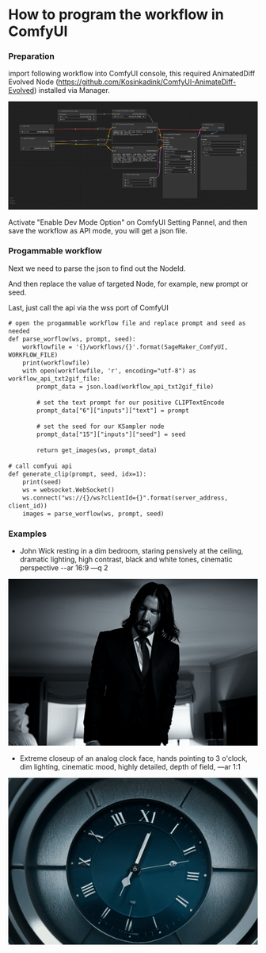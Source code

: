 # How to program the workflow in ComfyUI

### Preparation

import following workflow into ComfyUI console, this required AnimatedDiff Evolved Node (https://github.com/Kosinkadink/ComfyUI-AnimateDiff-Evolved) installed via Manager. 


![workflow-animate](./workflow-animate.png)

Activate "Enable Dev Mode Option" on ComfyUI Setting Pannel, and then save the workflow as API mode, you will get a json file.

### Progammable workflow

Next we need to parse the json to find out the NodeId.

And then replace the value of targeted Node, for example, new prompt or seed.

Last, just call the api via the wss port of ComfyUI

```
# open the progammable workflow file and replace prompt and seed as needed
def parse_worflow(ws, prompt, seed):
    workflowfile = '{}/workflows/{}'.format(SageMaker_ComfyUI, WORKFLOW_FILE)
    print(workflowfile)
    with open(workflowfile, 'r', encoding="utf-8") as workflow_api_txt2gif_file:
        prompt_data = json.load(workflow_api_txt2gif_file)

        # set the text prompt for our positive CLIPTextEncode
        prompt_data["6"]["inputs"]["text"] = prompt

        # set the seed for our KSampler node
        prompt_data["15"]["inputs"]["seed"] = seed

        return get_images(ws, prompt_data)
 
# call comfyui api       
def generate_clip(prompt, seed, idx=1):
    print(seed)
    ws = websocket.WebSocket()
    ws.connect("ws://{}/ws?clientId={}".format(server_address, client_id))
    images = parse_worflow(ws, prompt, seed)
```

### Examples

- John Wick resting in a dim bedroom, staring pensively at the ceiling, dramatic lighting, high contrast, black and white tones, cinematic perspective --ar 16:9 —q 2

![jwick-animation-output](./jwick-animation-output.gif)


- Extreme closeup of an analog clock face, hands pointing to 3 o'clock, dim lighting, cinematic mood, highly detailed, depth of field, —ar 1:1

![watch-animation-output](./watch-animation-output.gif)